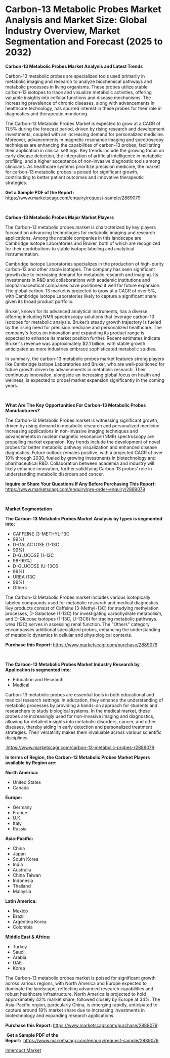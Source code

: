<p><h1>Carbon-13 Metabolic Probes Market Analysis and Market Size: Global Industry Overview, Market Segmentation and Forecast (2025 to 2032)</h1></p><p><strong>Carbon-13 Metabolic Probes Market Analysis and Latest Trends</strong></p>
<p><p>Carbon-13 metabolic probes are specialized tools used primarily in metabolic imaging and research to analyze biochemical pathways and metabolic processes in living organisms. These probes utilize stable carbon-13 isotopes to trace and visualize metabolic activities, offering valuable insights into cellular functions and disease mechanisms. The increasing prevalence of chronic diseases, along with advancements in healthcare technology, has spurred interest in these probes for their role in diagnostics and therapeutic monitoring.</p><p>The Carbon-13 Metabolic Probes Market is expected to grow at a CAGR of 11.5% during the forecast period, driven by rising research and development investments, coupled with an increasing demand for personalized medicine. Moreover, advancements in magnetic resonance imaging and spectroscopy techniques are enhancing the capabilities of carbon-13 probes, facilitating their application in clinical settings. Key trends include the growing focus on early disease detection, the integration of artificial intelligence in metabolic profiling, and a higher acceptance of non-invasive diagnostic tools among clinicians. As healthcare systems prioritize precision medicine, the market for carbon-13 metabolic probes is poised for significant growth, contributing to better patient outcomes and innovative therapeutic strategies.</p></p>
<p><strong>Get a Sample PDF of the Report:&nbsp;</strong> <a href="https://www.marketscagr.com/enquiry/request-sample/2889079?utm_campaign=3208&utm_medium=2&utm_source=Github&utm_content=ia&utm_term=14032025&utm_id=carbon-13-metabolic-probes">https://www.marketscagr.com/enquiry/request-sample/2889079</a></p>
<p>&nbsp;</p>
<p><strong>Carbon-13 Metabolic Probes Major Market Players</strong></p>
<p><p>The Carbon-13 metabolic probes market is characterized by key players focused on advancing technologies for metabolic imaging and research applications. Among the notable companies in this landscape are Cambridge Isotope Laboratories and Bruker, both of which are recognized for their contributions to stable isotope labeling and analytical instrumentation.</p><p>Cambridge Isotope Laboratories specializes in the production of high-purity carbon-13 and other stable isotopes. The company has seen significant growth due to increasing demand for metabolic research and imaging. Its investments in R&D and collaborations with academic institutions and biopharmaceutical companies have positioned it well for future expansion. The global carbon-13 market is projected to grow at a CAGR of over 5%, with Cambridge Isotope Laboratories likely to capture a significant share given its broad product portfolio.</p><p>Bruker, known for its advanced analytical instruments, has a diverse offering including NMR spectroscopy solutions that leverage carbon-13 isotopes for metabolic analysis. Bruker’s steady growth trajectory is fueled by the rising need for precision medicine and personalized healthcare. The company's focus on innovation and expanding its product range is expected to enhance its market position further. Recent estimates indicate Bruker's revenue was approximately $2.1 billion, with stable growth anticipated as more industries embrace sophisticated metabolic studies.</p><p>In summary, the carbon-13 metabolic probes market features strong players like Cambridge Isotope Laboratories and Bruker, who are well-positioned for future growth driven by advancements in metabolic research. Their continuous innovation, alongside an increasing global focus on health and wellness, is expected to propel market expansion significantly in the coming years.</p></p>
<p>&nbsp;</p>
<p><strong>What Are The Key Opportunities For Carbon-13 Metabolic Probes Manufacturers?</strong></p>
<p><p>The Carbon-13 Metabolic Probes market is witnessing significant growth, driven by rising demand in metabolic research and personalized medicine. Increasing applications in non-invasive imaging techniques and advancements in nuclear magnetic resonance (NMR) spectroscopy are propelling market expansion. Key trends include the development of novel probes for better metabolic pathway visualization and enhanced disease diagnostics. Future outlook remains positive, with a projected CAGR of over 10% through 2030, fueled by growing investments in biotechnology and pharmaceutical R&D. Collaboration between academia and industry will likely enhance innovation, further solidifying Carbon-13 probes’ role in understanding metabolic disorders and cancer.</p></p>
<p><strong>Inquire or Share Your Questions If Any Before Purchasing This Report:</strong> <a href="https://www.marketscagr.com/enquiry/pre-order-enquiry/2889079?utm_campaign=3208&utm_medium=2&utm_source=Github&utm_content=ia&utm_term=14032025&utm_id=carbon-13-metabolic-probes">https://www.marketscagr.com/enquiry/pre-order-enquiry/2889079</a></p>
<p>&nbsp;</p>
<p><strong>Market Segmentation</strong></p>
<p><strong>The Carbon-13 Metabolic Probes Market Analysis by types is segmented into:</strong></p>
<p><ul><li>CAFFEINE (3-METHYL-13C</li><li>99%)</li><li>D-GALACTOSE (1-13C</li><li>99%)</li><li>D-GLUCOSE (1-13C</li><li>98-99%)</li><li>D-GLUCOSE (U-13C6</li><li>99%)</li><li>UREA (13C</li><li>99%)</li><li>Others</li></ul></p>
<p><p>The Carbon-13 Metabolic Probes market includes various isotopically labeled compounds used for metabolic research and medical diagnostics. Key products consist of Caffeine (3-Methyl-13C) for studying methylation processes, D-Galactose (1-13C) for investigating carbohydrate metabolism, and D-Glucose isotopes (1-13C, U-13C6) for tracing metabolic pathways. Urea (13C) serves in assessing renal function. The "Others" category encompasses additional specialized probes, enhancing the understanding of metabolic dynamics in cellular and physiological contexts.</p></p>
<p><strong>Purchase this Report:&nbsp;</strong><a href="https://www.marketscagr.com/purchase/2889079?utm_campaign=3208&utm_medium=2&utm_source=Github&utm_content=ia&utm_term=14032025&utm_id=carbon-13-metabolic-probes">https://www.marketscagr.com/purchase/2889079</a></p>
<p>&nbsp;</p>
<p><strong>The Carbon-13 Metabolic Probes Market Industry Research by Application is segmented into:</strong></p>
<p><ul><li>Education and Research</li><li>Medical</li></ul></p>
<p><p>Carbon-13 metabolic probes are essential tools in both educational and medical research settings. In education, they enhance the understanding of metabolic processes by providing a hands-on approach for students and researchers to study biological systems. In the medical market, these probes are increasingly used for non-invasive imaging and diagnostics, allowing for detailed insights into metabolic disorders, cancer, and other diseases, thereby aiding in early detection and personalized treatment strategies. Their versatility makes them invaluable across various scientific disciplines.</p></p>
<p><a href="https://www.marketscagr.com/carbon-13-metabolic-probes-r2889079?utm_campaign=3208&utm_medium=2&utm_source=Github&utm_content=ia&utm_term=14032025&utm_id=carbon-13-metabolic-probes">&nbsp;https://www.marketscagr.com/carbon-13-metabolic-probes-r2889079</a></p>
<p><strong>In terms of Region, the Carbon-13 Metabolic Probes Market Players available by Region are:</strong></p>
<p>
    <p> <strong> North America: </strong>
        <ul>
            <li>United States</li>
            <li>Canada</li>
        </ul>
        </p> 
    <p> <strong> Europe: </strong>
        <ul>
            <li>Germany</li>
            <li>France</li>
            <li>U.K.</li>
            <li>Italy</li>
            <li>Russia</li>
        </ul>
        </p> 
    <p> <strong> Asia-Pacific: </strong>
        <ul>
            <li>China</li>
            <li>Japan</li>
            <li>South Korea</li>
            <li>India</li>
            <li>Australia</li>
            <li>China Taiwan</li>
            <li>Indonesia</li>
            <li>Thailand</li>
            <li>Malaysia</li>
        </ul>
        </p> 
    <p> <strong> Latin America: </strong>
        <ul>
            <li>Mexico</li>
            <li>Brazil</li>
            <li>Argentina Korea</li>
            <li>Colombia</li>
        </ul>
        </p> 
    <p> <strong> Middle East & Africa: </strong>
        <ul>
            <li>Turkey</li>
            <li>Saudi</li>
            <li>Arabia</li>
            <li>UAE</li>
            <li>Korea</li>
        </ul>
    </p>
    </p>
<p><p>The Carbon-13 metabolic probes market is poised for significant growth across various regions, with North America and Europe expected to dominate the landscape, reflecting advanced research capabilities and robust healthcare infrastructure. North America is projected to hold approximately 42% market share, followed closely by Europe at 34%. The Asia-Pacific region, particularly China, is emerging rapidly, anticipated to capture around 18% market share due to increasing investments in biotechnology and expanding research applications.</p></p>
<p><strong>Purchase this Report: </strong><a href="https://www.marketscagr.com/purchase/2889079?utm_campaign=3208&utm_medium=2&utm_source=Github&utm_content=ia&utm_term=14032025&utm_id=carbon-13-metabolic-probes">https://www.marketscagr.com/purchase/2889079</a></p>
<p>&nbsp;<strong>Get a Sample PDF of the Report:&nbsp;&nbsp;</strong><a href="https://www.marketscagr.com/enquiry/request-sample/2889079?utm_campaign=3208&utm_medium=2&utm_source=Github&utm_content=ia&utm_term=14032025&utm_id=carbon-13-metabolic-probes">https://www.marketscagr.com/enquiry/request-sample/2889079</a></p>
<p><strong></strong></p>
<p><p><a href="https://github.com/shirlantosx7/Market-Research-Report-List-1/blob/main/innerduct-market.md?utm_campaign=3208&utm_medium=2&utm_source=Github&utm_content=ia&utm_term=14032025&utm_id=carbon-13-metabolic-probes">Innerduct Market</a></p></p>